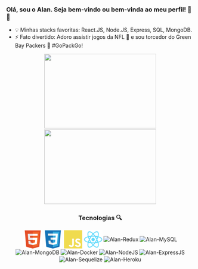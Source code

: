 ### Olá, sou o Alan. Seja bem-vindo ou bem-vinda ao meu perfil! 👋😄

- 💡 Minhas stacks favoritas: React.JS, Node.JS, Express, SQL, MongoDB.
- ⚡ Fato divertido: Adoro assistir jogos da NFL 🏈 e sou torcedor do Green Bay Packers 💚 #GoPackGo!

<div align="center"> 
  <img height="200em" width="300em" src="https://github-readme-stats.vercel.app/api?username=alanmdf&show_icons=true&theme=dark&include_all_commits=true&count_private=true"/>
  <img height="200em" width="300em" src="https://github-readme-stats.vercel.app/api/top-langs/?username=alanmdf&layout=compact&langs_count=7&theme=dark"/>
</div>
  
<div align="center" style="display: inline_block">
  <h3>Tecnologias 🔍</h3>
  <img align="center" alt="Alan-HTML" height="50" width="50" src="https://raw.githubusercontent.com/devicons/devicon/master/icons/html5/html5-original.svg">
  <img align="center" alt="Alan-CSS" height="50" width="50" src="https://raw.githubusercontent.com/devicons/devicon/master/icons/css3/css3-original.svg">
  <img align="center" alt="Alan-Js" height="50" width="50" src="https://raw.githubusercontent.com/devicons/devicon/master/icons/javascript/javascript-plain.svg">
  <img align="center" alt="Alan-React" height="50" width="50" src="https://raw.githubusercontent.com/devicons/devicon/master/icons/react/react-original.svg">
  <img align="center" alt="Alan-Redux" height="50" width="50" src="https://cdn.jsdelivr.net/gh/devicons/devicon/icons/redux/redux-original.svg" >
  <img align="center" alt="Alan-MySQL" height="50" width="50" src="https://cdn.jsdelivr.net/gh/devicons/devicon/icons/mysql/mysql-original-wordmark.svg">
  <img align="center" alt="Alan-MongoDB" height="50" width="50" src="https://cdn.jsdelivr.net/gh/devicons/devicon/icons/mongodb/mongodb-original-wordmark.svg">
  <img align="center" alt="Alan-Docker" height="50" width="50" src="https://cdn.jsdelivr.net/gh/devicons/devicon/icons/docker/docker-original-wordmark.svg">
  <img align="center" alt="Alan-NodeJS" height="50" width="50" src="https://cdn.jsdelivr.net/gh/devicons/devicon/icons/nodejs/nodejs-original-wordmark.svg">
  <img align="center" alt="Alan-ExpressJS" height="50" width="50" src="https://cdn.jsdelivr.net/gh/devicons/devicon/icons/express/express-original.svg">
  <img align="center" alt="Alan-Sequelize" height="50" width="50" src="https://cdn.jsdelivr.net/gh/devicons/devicon/icons/sequelize/sequelize-original.svg">
  <img align="center" alt="Alan-Heroku" height="50" width="50" src="https://cdn.jsdelivr.net/gh/devicons/devicon/icons/heroku/heroku-plain-wordmark.svg">
</div>
